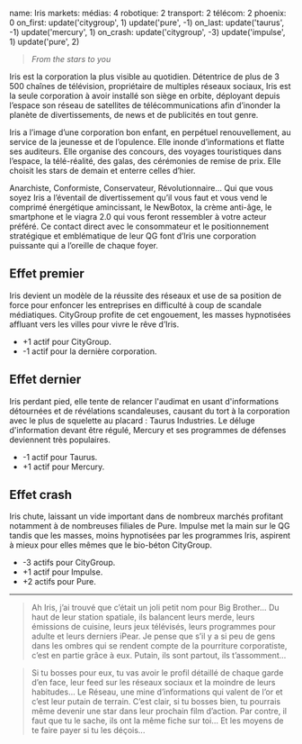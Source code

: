 name: Iris
markets:
    médias: 4
    robotique: 2
    transport: 2
    télécom: 2
phoenix: 0
on_first:
    update('citygroup', 1)
    update('pure', -1)
on_last:
    update('taurus', -1)
    update('mercury', 1)
on_crash:
    update('citygroup', -3)
    update('impulse', 1)
    update('pure', 2)

> *From the stars to you*

Iris est la corporation la plus visible au quotidien. Détentrice de plus de 3 500 chaînes de télévision, propriétaire de multiples réseaux sociaux, Iris est la seule corporation à avoir installé son siège en orbite, déployant depuis l’espace son réseau de satellites de télécommunications afin d’inonder la planète de divertissements, de news et de publicités en tout genre. 

Iris a l’image d’une corporation bon enfant, en perpétuel renouvellement, au service de la jeunesse et de l’opulence. Elle inonde d’informations et flatte ses auditeurs. Elle organise des concours, des voyages touristiques dans l’espace, la télé-réalité, des galas, des cérémonies de remise de prix. Elle choisit les stars de demain et enterre celles d’hier. 


Anarchiste, Conformiste, Conservateur, Révolutionnaire… Qui que vous soyez Iris a l’éventail de divertissement qu’il vous faut et vous vend le comprimé énergétique amincissant, le NewBotox, la crème anti-âge, le smartphone et le viagra 2.0 qui vous feront ressembler à votre acteur préféré. Ce contact direct avec le consommateur et le positionnement stratégique et emblématique de leur QG font d’Iris une corporation puissante qui a l’oreille de chaque foyer.

## Effet premier
Iris devient un modèle de la réussite des réseaux et use de sa position de force pour enfoncer les entreprises en difficulté à coup de scandale médiatiques. CityGroup profite de cet engouement, les masses hypnotisées affluant vers les villes pour vivre le rêve d’Iris.

* +1 actif pour CityGroup.
* -1 actif pour la dernière corporation.

## Effet dernier
Iris perdant pied, elle tente de relancer l'audimat en usant d'informations détournées et de révélations scandaleuses, causant du tort à la corporation avec le plus de squelette au placard : Taurus Industries. Le déluge d'information devant être régulé, Mercury et ses programmes de défenses deviennent très populaires.

* -1 actif pour Taurus.
* +1 actif pour Mercury.

## Effet crash
Iris chute, laissant un vide important dans de nombreux marchés profitant notamment à de nombreuses filiales de Pure. Impulse met la main sur le QG tandis que les masses, moins hypnotisées par les programmes Iris, aspirent à mieux pour elles mêmes que le bio-béton CityGroup.

* -3 actifs pour CityGroup.
* +1 actif pour Impulse.
* +2 actifs pour Pure.

---


>Ah Iris, j’ai trouvé que c’était un joli petit nom pour Big Brother…  Du haut de leur station spatiale, ils balancent leurs merde, leurs émissions de cuisine, leurs jeux télévisés, leurs programmes pour adulte et leurs derniers iPear. Je pense que s’il y a si peu de gens dans les ombres qui se rendent compte de la pourriture corporatiste, c’est en partie grâce à eux. Putain, ils sont partout, ils t’assomment… 

>Si tu bosses pour eux, tu vas avoir le profil détaillé de chaque garde d’en face, leur feed sur les réseaux sociaux et la moindre de leurs habitudes… Le Réseau, une mine d’informations qui valent de l’or et c’est leur putain de terrain. C’est clair, si tu bosses bien, tu pourrais même devenir une star dans leur prochain film d’action. Par contre, il faut que tu le sache, ils ont la même fiche sur toi… Et les moyens de te faire payer si tu les déçois...
